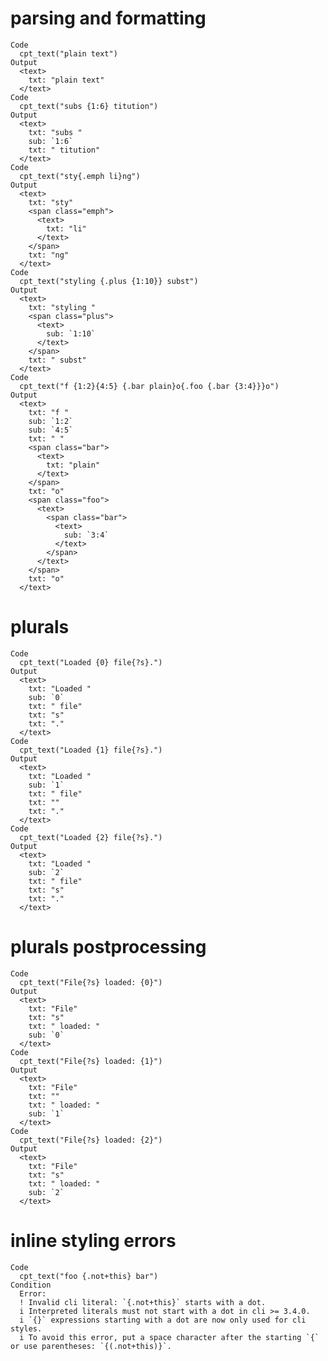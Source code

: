 # parsing and formatting

    Code
      cpt_text("plain text")
    Output
      <text>
        txt: "plain text"
      </text>
    Code
      cpt_text("subs {1:6} titution")
    Output
      <text>
        txt: "subs "
        sub: `1:6`
        txt: " titution"
      </text>
    Code
      cpt_text("sty{.emph li}ng")
    Output
      <text>
        txt: "sty"
        <span class="emph">
          <text>
            txt: "li"
          </text>
        </span>
        txt: "ng"
      </text>
    Code
      cpt_text("styling {.plus {1:10}} subst")
    Output
      <text>
        txt: "styling "
        <span class="plus">
          <text>
            sub: `1:10`
          </text>
        </span>
        txt: " subst"
      </text>
    Code
      cpt_text("f {1:2}{4:5} {.bar plain}o{.foo {.bar {3:4}}}o")
    Output
      <text>
        txt: "f "
        sub: `1:2`
        sub: `4:5`
        txt: " "
        <span class="bar">
          <text>
            txt: "plain"
          </text>
        </span>
        txt: "o"
        <span class="foo">
          <text>
            <span class="bar">
              <text>
                sub: `3:4`
              </text>
            </span>
          </text>
        </span>
        txt: "o"
      </text>

# plurals

    Code
      cpt_text("Loaded {0} file{?s}.")
    Output
      <text>
        txt: "Loaded "
        sub: `0`
        txt: " file"
        txt: "s"
        txt: "."
      </text>
    Code
      cpt_text("Loaded {1} file{?s}.")
    Output
      <text>
        txt: "Loaded "
        sub: `1`
        txt: " file"
        txt: ""
        txt: "."
      </text>
    Code
      cpt_text("Loaded {2} file{?s}.")
    Output
      <text>
        txt: "Loaded "
        sub: `2`
        txt: " file"
        txt: "s"
        txt: "."
      </text>

# plurals postprocessing

    Code
      cpt_text("File{?s} loaded: {0}")
    Output
      <text>
        txt: "File"
        txt: "s"
        txt: " loaded: "
        sub: `0`
      </text>
    Code
      cpt_text("File{?s} loaded: {1}")
    Output
      <text>
        txt: "File"
        txt: ""
        txt: " loaded: "
        sub: `1`
      </text>
    Code
      cpt_text("File{?s} loaded: {2}")
    Output
      <text>
        txt: "File"
        txt: "s"
        txt: " loaded: "
        sub: `2`
      </text>

# inline styling errors

    Code
      cpt_text("foo {.not+this} bar")
    Condition
      Error:
      ! Invalid cli literal: `{.not+this}` starts with a dot.
      i Interpreted literals must not start with a dot in cli >= 3.4.0.
      i `{}` expressions starting with a dot are now only used for cli styles.
      i To avoid this error, put a space character after the starting `{` or use parentheses: `{(.not+this)}`.

